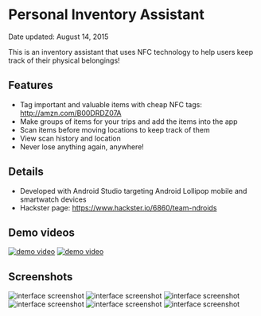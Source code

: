 # Personal Inventory Assistant

Date updated: August 14, 2015

This is an inventory assistant that uses NFC technology to help users keep track of their physical belongings!
<br>
## Features
- Tag important and valuable items with cheap NFC tags: http://amzn.com/B00DRDZ07A
- Make groups of items for your trips and add the items into the app
- Scan items before moving locations to keep track of them
- View scan history and location
- Never lose anything again, anywhere!
## Details
- Developed with Android Studio targeting Android Lollipop mobile and smartwatch devices
- Hackster page: https://www.hackster.io/6860/team-ndroids

## Demo videos
[![demo video](screenshots/video1.png "Demo video 1")](https://www.youtube.com/watch?v=xSONCowQH-Q)
[![demo video](screenshots/video2.png "Demo video 2")](https://www.youtube.com/watch?v=2d3T3pJYh5s)

## Screenshots
![interface screenshot](screenshots/shot1.png)
![interface screenshot](screenshots/shot2.png)
![interface screenshot](screenshots/shot3.png)
![interface screenshot](screenshots/shot4.png)
![interface screenshot](screenshots/shot5.png)
![interface screenshot](screenshots/shot6.png)
